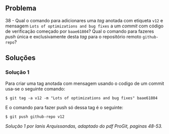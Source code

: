 ## Problema

38 - Qual o comando para adicionares uma _tag_ anotada com etiqueta `v12` e
mensagem `Lots of optimizations and bug fixes` a um _commit_ com código de
verificação começado por `baae61804`? Qual o comando para fazeres _push_ única
e exclusivamente desta _tag_ para o repositório remoto `github-repo`?

## Soluções 

### Solução 1

Para criar uma tag anotada com mensagem usando o codigo de um commit usa-se 
o seguinte comando:

```
$ git tag -a v12 -m "Lots of optimizations and bug fixes" baae61804
```

E o comando para fazer push só dessa tag é o seguinte:

```
$ git push github-repo v12
```


*Solução 1 por Ianis Arquissandas, adaptado do pdf ProGit, paginas 48-53.*